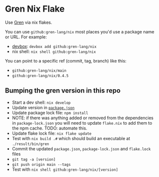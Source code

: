 # Gren Nix Flake

Use [Gren](https://gren-lang.org/) via nix flakes.

You can use `github:gren-lang/nix` most places you'd use a package name or URL.
For example:

* [devbox](https://www.jetify.com/devbox): `devbox add github:gren-lang/nix`
* nix shell: `nix shell github:gren-lang/nix`

You can point to a specific ref (commit, tag, branch) like this:

* `github:gren-lang/nix/main`
* `github:gren-lang/nix/0.4.5`

## Bumping the gren version in this repo

* Start a dev shell: `nix develop`
* Update version in [`package.json`](/package.json)
* Update package lock file: `npm install`
* NOTE: if there was anything added or removed from the dependencies in `package-lock.json` you will need to update `flake.nix` to add them to the npm cache. TODO: automate this.
* Update flake lock file: `nix flake update`
* Test with `nix build .#` which should build an executable at `./result/bin/gren`
* Commit the updated `package.json`, `package-lock.json` and `flake.lock` files
* `git tag -a [version]`
* `git push origin main --tags`
* Test with `nix shell github:gren-lang/nix/[version]`
